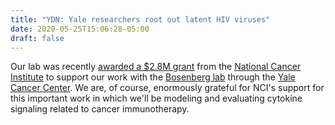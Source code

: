 ```yaml
---
title: "YDN: Yale researchers root out latent HIV viruses"
date: 2020-05-25T15:06:28-05:00
draft: false
---
```


Our lab was recently [awarded a $2.8M grant](https://www.yalecancercenter.org/news-article/25615/)
from the [National Cancer Institute](https://www.cancer.gov/) to support our work with the
[Bosenberg lab](https://medicine.yale.edu/profile/marcus_bosenberg/) through the 
[Yale Cancer Center](https://www.yalecancercenter.org/). We are, of course, enormously
grateful for NCI's support for this important work in which we'll be 
modeling and evaluating cytokine signaling related to cancer immunotherapy.
